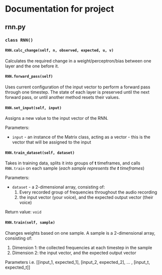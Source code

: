 # Documentation for project
## rnn.py
### `class RNN()`

#### `RNN.calc_change(self, n, observed, expected, u, v)`

Calculates the required change in a weight/perceptron/bias between one layer
and the one before it.

#### `RNN.forward_pass(self)`

Uses current configuration of the input vector to perform a forward pass through
one timestep. The state of each layer is preserved until the next forward pass,
or until another method resets their values.

#### `RNN.set_input(self, input)`

Assigns a new value to the input vector of the RNN.

Parameters:
- `input` - an instance of the Matrix class, acting as a vector - this is the
vector that will be assigned to the input

#### `RNN.train_dataset(self, dataset)`
Takes in training data, splits it into groups of **t** timeframes,
and calls `RNN.train` on each sample (*each sample represents the* ***t*** *timeframes*)

Parameters:
- `dataset` - a 2-dimensional array, consisting of:
  1. Every recorded group of frequencies throughout the audio recording
  2. the input vector (your voice), and the expected output vector (their voice)

Return value: `void`

#### `RNN.train(self, sample)`

Changes weights based on one sample. A sample is a 2-dimensional array, consisting of:
1. Dimension 1: the collected frequencies at each timestep in the sample
2. Dimension 2: the input vector, and the expected output vector

Parameters
i.e. [[input_1, expected_1], [input_2, expected_2], ... , [input_t, expected_t]]
